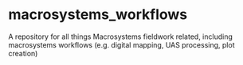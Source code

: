 # macrosystems_workflows
A repository for all things Macrosystems fieldwork related, including macrosystems workflows (e.g. digital mapping, UAS processing, plot creation)
